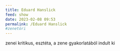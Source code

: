 ```yaml
---
title: Eduard Hanslick
feed: show
date: 2023-02-08 09:53
permalink: /Eduard Hanslick
#zenetöri
---
```


zenei kritikus, esztéta, a zene gyakorlatából indult ki